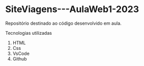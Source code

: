 # SiteViagens---AulaWeb1-2023

Repositório destinado ao código desenvolvido em aula.

Tecnologias utilizadas

 1. HTML
 2. Css
 3. VsCode
 4. Github
